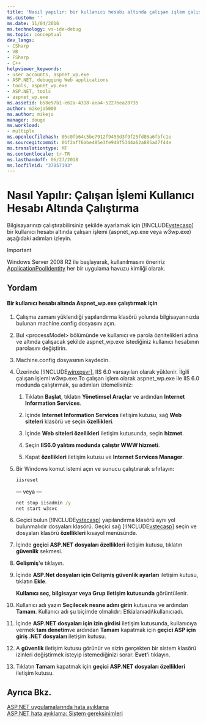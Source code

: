 ```yaml
---
title: 'Nasıl yapılır: bir kullanıcı hesabı altında çalışan işlem çalıştırma | Microsoft Docs'
ms.custom: ''
ms.date: 11/04/2016
ms.technology: vs-ide-debug
ms.topic: conceptual
dev_langs:
- CSharp
- VB
- FSharp
- C++
helpviewer_keywords:
- user accounts, aspnet_wp.exe
- ASP.NET, debugging Web applications
- tools, aspnet_wp.exe
- ASP.NET, tools
- aspnet_wp.exe
ms.assetid: b58e97b1-e62a-4318-aea4-52276ea20735
author: mikejo5000
ms.author: mikejo
manager: douge
ms.workload:
- multiple
ms.openlocfilehash: 05c0fb64c5be7912f9453d3f9f25fd86a6fbfc1e
ms.sourcegitcommit: 0bf2aff6abe485e3fe940f5344a62a885ad7f44e
ms.translationtype: MT
ms.contentlocale: tr-TR
ms.lasthandoff: 06/27/2018
ms.locfileid: "37057193"
---
```

# <a name="how-to-run-the-worker-process-under-a-user-account"></a>Nasıl Yapılır: Çalışan İşlemi Kullanıcı Hesabı Altında Çalıştırma
Bilgisayarınızı çalıştırabilirsiniz şekilde ayarlamak için [!INCLUDE[vstecasp](../code-quality/includes/vstecasp_md.md)] bir kullanıcı hesabı altında çalışan işlemi (aspnet_wp.exe veya w3wp.exe) aşağıdaki adımları izleyin.  

 > [!IMPORTANT]
 > Windows Server 2008 R2 ile başlayarak, kullanılmasını öneririz [ApplicationPoolIdentity](/iis/manage/configuring-security/application-pool-identities) her bir uygulama havuzu kimliği olarak.
  
## <a name="procedure"></a>Yordam  
  
#### <a name="to-run-aspnetwpexe-under-a-user-account"></a>Bir kullanıcı hesabı altında Aspnet_wp.exe çalıştırmak için  
  
1.  Çalışma zamanı yüklendiği yapılandırma klasörü yolunda bilgisayarınızda bulunan machine.config dosyasını açın.  
  
2.  Bul &lt;processModel&gt; bölümünde ve kullanıcı ve parola öznitelikleri adına ve altında çalışacak şekilde aspnet_wp.exe istediğiniz kullanıcı hesabının parolasını değiştirin.  
  
3.  Machine.config dosyasının kaydedin.  
  
4.  Üzerinde [!INCLUDE[winxpsvr](../debugger/includes/winxpsvr_md.md)], IIS 6.0 varsayılan olarak yüklenir. İlgili çalışan işlemi w3wp.exe.To çalışan işlem olarak aspnet_wp.exe ile IIS 6.0 modunda çalıştırmak, şu adımları izlemelisiniz:  
  
    1.  Tıklatın **Başlat**, tıklatın **Yönetimsel Araçlar** ve ardından **Internet Information Services**.  
  
    2.  İçinde **Internet Information Services** iletişim kutusu, sağ **Web siteleri** klasörü ve seçin **özellikleri**.  
  
    3.  İçinde **Web siteleri özellikleri** iletişim kutusunda, seçin **hizmet**.  
  
    4.  Seçin **IIS6.0 yalıtım modunda çalıştır WWW hizmeti**.  
  
    5.  Kapat **özellikleri** iletişim kutusu ve **Internet Services Manager**.  
  
5.  Bir Windows komut istemi açın ve sunucu çalıştırarak sıfırlayın:  
  
    ```cmd
    iisreset  
    ```  
    — veya —  
  
    ```cmd
    net stop iisadmin /y  
    net start w3svc  
    ```  
  
6.  Geçici bulun [!INCLUDE[vstecasp](../code-quality/includes/vstecasp_md.md)] yapılandırma klasörü aynı yol bulunmalıdır dosyaları klasörü. Geçici sağ [!INCLUDE[vstecasp](../code-quality/includes/vstecasp_md.md)] seçin ve dosyaları klasörü **özellikleri** kısayol menüsünde.  
  
7.  İçinde **geçici ASP.NET dosyaları özellikleri** iletişim kutusu, tıklatın **güvenlik** sekmesi.  
  
8.  **Gelişmiş**'e tıklayın.  
  
9. İçinde **ASP.Net dosyaları için Gelişmiş güvenlik ayarları** iletişim kutusu, tıklatın **Ekle**.  
  
    **Kullanıcı seç, bilgisayar veya Grup iletişim kutusunda** görüntülenir.  
  
10. Kullanıcı adı yazın **Seçilecek nesne adını girin** kutusuna ve ardından **Tamam**. Kullanıcı adı şu biçimde olmalıdır: Etkialanıadı\kullanıcıadı.  
  
11. İçinde **ASP.NET dosyaları için izin girdisi** iletişim kutusunda, kullanıcıya vermek **tam denetim**ve ardından **Tamam** kapatmak için **geçici ASP için giriş .NET dosyaları** iletişim kutusu.  
  
12. A **güvenlik** iletişim kutusu görünür ve sizin gerçekten bir sistem klasörü izinleri değiştirmek isteyip istemediğinizi sorar. **Evet**'i tıklayın.  
  
13. Tıklatın **Tamam** kapatmak için **geçici ASP.NET dosyaları özellikleri** iletişim kutusu.  
  
## <a name="see-also"></a>Ayrıca Bkz.  
[ASP.NET uygulamalarında hata ayıklama](../debugger/how-to-enable-debugging-for-aspnet-applications.md)   
[ASP.NET hata ayıklama: Sistem gereksinimleri](../debugger/aspnet-debugging-system-requirements.md)  
  
